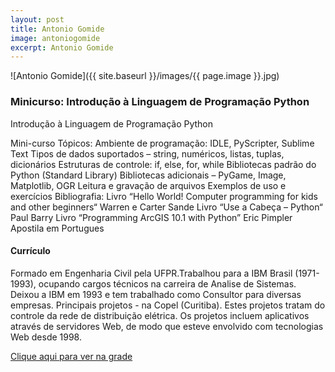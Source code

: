 ```yaml
---
layout: post
title: Antonio Gomide
image: antoniogomide
excerpt: Antonio Gomide
---
```

![Antonio Gomide]({{ site.baseurl }}/images/{{ page.image }}.jpg)


### Minicurso: Introdução à Linguagem de Programação Python

Introdução à Linguagem de Programação Python
 
 Mini-curso
 Tópicos:
 Ambiente de programação: IDLE, PyScripter, Sublime Text
 Tipos de dados suportados – string, numéricos, listas, tuplas, dicionários 
 Estruturas de controle: if, else, for, while
 Bibliotecas padrão do Python (Standard Library)
 Bibliotecas adicionais – PyGame, Image, Matplotlib, OGR
 Leitura e gravação de arquivos
 Exemplos de uso e exercícios
 Bibliografia:
 Livro “Hello World! Computer programming for kids and other beginners“ Warren e  Carter Sande
 Livro  “Use a Cabeça – Python“ Paul Barry
 Livro “Programming ArcGIS 10.1 with Python” Eric Pimpler
 Apostila em Portugues
 

#### Currículo
Formado em Engenharia Civil pela UFPR.Trabalhou para a IBM Brasil (1971-1993), ocupando cargos técnicos na carreira de Analise de Sistemas.
 Deixou a IBM em 1993 e tem trabalhado como Consultor para diversas empresas. Principais projetos - na Copel (Curitiba).
 Estes projetos tratam do controle da rede de distribuição elétrica. 
 Os projetos incluem aplicativos através de servidores Web, de modo que esteve envolvido com tecnologias Web desde 1998.

[Clique aqui para ver na grade](http://sistema.ftsl.org.br/ftsl9/grade/detail.html?pid=200)

